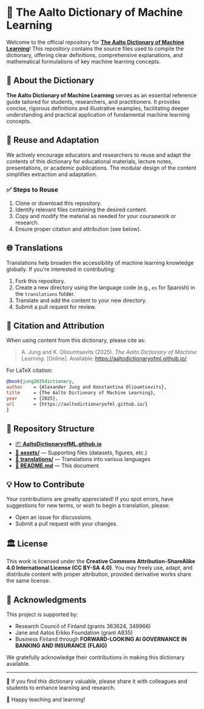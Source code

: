 # 📗 The Aalto Dictionary of Machine Learning

Welcome to the official repository for **[The Aalto Dictionary of Machine Learning](https://github.com/AaltoDictionaryofML/AaltoDictionaryofML.github.io)**! 
This repository contains the source files used to compile the dictionary, offering clear 
definitions, comprehensive explanations, and mathematical formulations of 
key machine learning concepts.

## 📖 About the Dictionary

**The Aalto Dictionary of Machine Learning** serves as an essential reference guide 
tailored for students, researchers, and practitioners. It provides concise, rigorous definitions 
and illustrative examples, facilitating deeper understanding and practical application of 
fundamental machine learning concepts.

## 🔄 Reuse and Adaptation

We actively encourage educators and researchers to reuse and adapt the contents of this 
dictionary for educational materials, lecture notes, presentations, or academic publications. 
The modular design of the content simplifies extraction and adaptation.

### ✅ Steps to Reuse

1. Clone or download this repository.
2. Identify relevant files containing the desired content.
3. Copy and modify the material as needed for your coursework or research.
4. Ensure proper citation and attribution (see below).

## 🌐 Translations

Translations help broaden the accessibility of machine learning knowledge globally. If you're interested in contributing:

1. Fork this repository.
2. Create a new directory using the language code (e.g., `es` for Spanish) in the `translations` folder.
3. Translate and add the content to your new directory.
4. Submit a pull request for review.

## 📌 Citation and Attribution

When using content from this dictionary, please cite as:

> A. Jung and K. Olioumtsevits (2025). *The Aalto Dictionary of Machine Learning*. [Online]. Available: https://aaltodictionaryofml.github.io/

For LaTeX citation:
```bibtex
@book{jung2025dictionary,
author    = {Alexander Jung and Konstantina Olioumtsevits},
title     = {The Aalto Dictionary of Machine Learning},
year      = {2025},
url       = {https://aaltodictionaryofml.github.io/}
}
```

## 📂 Repository Structure

- [📦 **AaltoDictionaryofML.github.io**](https://github.com/AaltoDictionaryofML/AaltoDictionaryofML.github.io)
- [📁 **assets/**](https://github.com/AaltoDictionaryofML/AaltoDictionaryofML.github.io/tree/main/assets) — Supporting files (datasets, figures, etc.)
- [📁 **translations/**](https://github.com/AaltoDictionaryofML/AaltoDictionaryofML.github.io/tree/main/translations) — Translations into various languages
- [📄 **README.md**](https://github.com/AaltoDictionaryofML/AaltoDictionaryofML.github.io/blob/main/README.md) — This document

## 💡 How to Contribute

Your contributions are greatly appreciated! If you spot errors, have suggestions 
for new terms, or wish to begin a translation, please:
- Open an issue for discussions.
- Submit a pull request with your changes.

## 🏛 License

This work is licensed under the **Creative Commons Attribution-ShareAlike 4.0 International License (CC BY-SA 4.0)**. You may freely use, adapt, and distribute content with proper attribution, provided derivative works share the same license.

## 🙌 Acknowledgments

This project is supported by:

- Research Council of Finland (grants 363624, 349966)
- Jane and Aatos Erkko Foundation (grant A835)
- Business Finland through **FORWARD-LOOKING AI GOVERNANCE IN BANKING AND INSURANCE (FLAIG)**

We gratefully acknowledge their contributions in making this dictionary available.

---

📢 If you find this dictionary valuable, please share it with colleagues and students to enhance learning and research.

🚀 Happy teaching and learning!

